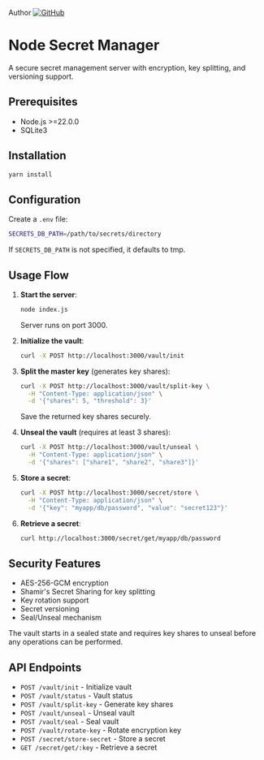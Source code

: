 Author [![GitHub](https://img.shields.io/badge/GitHub-sujoydev99-blue?style=flat&logo=github)](https://github.com/sujoydev99)

# Node Secret Manager

A secure secret management server with encryption, key splitting, and versioning support.

## Prerequisites

- Node.js >=22.0.0
- SQLite3

## Installation

```sh
yarn install
```

## Configuration

Create a `.env` file:

```sh
SECRETS_DB_PATH=/path/to/secrets/directory
```

If `SECRETS_DB_PATH` is not specified, it defaults to tmp.

## Usage Flow

1. **Start the server**:

   ```sh
   node index.js
   ```

   Server runs on port 3000.

2. **Initialize the vault**:

   ```sh
   curl -X POST http://localhost:3000/vault/init
   ```

3. **Split the master key** (generates key shares):

   ```sh
   curl -X POST http://localhost:3000/vault/split-key \
     -H "Content-Type: application/json" \
     -d '{"shares": 5, "threshold": 3}'
   ```

   Save the returned key shares securely.

4. **Unseal the vault** (requires at least 3 shares):

   ```sh
   curl -X POST http://localhost:3000/vault/unseal \
     -H "Content-Type: application/json" \
     -d '{"shares": ["share1", "share2", "share3"]}'
   ```

5. **Store a secret**:

   ```sh
   curl -X POST http://localhost:3000/secret/store \
     -H "Content-Type: application/json" \
     -d '{"key": "myapp/db/password", "value": "secret123"}'
   ```

6. **Retrieve a secret**:
   ```sh
   curl http://localhost:3000/secret/get/myapp/db/password
   ```

## Security Features

- AES-256-GCM encryption
- Shamir's Secret Sharing for key splitting
- Key rotation support
- Secret versioning
- Seal/Unseal mechanism

The vault starts in a sealed state and requires key shares to unseal before any operations can be performed.

## API Endpoints

- `POST /vault/init` - Initialize vault
- `POST /vault/status` - Vault status
- `POST /vault/split-key` - Generate key shares
- `POST /vault/unseal` - Unseal vault
- `POST /vault/seal` - Seal vault
- `POST /vault/rotate-key` - Rotate encryption key
- `POST /secret/store-secret` - Store a secret
- `GET /secret/get/:key` - Retrieve a secret
